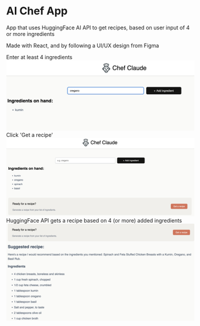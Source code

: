 # AI Chef App

App that uses HuggingFace AI API to get recipes, based on user input of 4 or more ingredients

Made with React, and by following a UI/UX design from Figma

Enter at least 4 ingredients
![Description](sc1.png)
Click 'Get a recipe'
![Description](sc2.png)
HuggingFace API gets a recipe based on 4 (or more) added ingredients
![Description](sc3.png)
